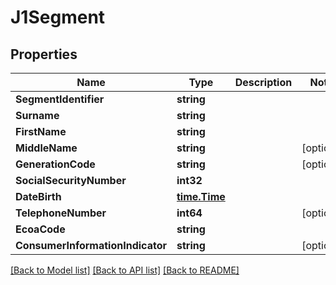 # J1Segment

## Properties

Name | Type | Description | Notes
------------ | ------------- | ------------- | -------------
**SegmentIdentifier** | **string** |  | 
**Surname** | **string** |  | 
**FirstName** | **string** |  | 
**MiddleName** | **string** |  | [optional] 
**GenerationCode** | **string** |  | [optional] 
**SocialSecurityNumber** | **int32** |  | 
**DateBirth** | [**time.Time**](time.Time.md) |  | 
**TelephoneNumber** | **int64** |  | [optional] 
**EcoaCode** | **string** |  | 
**ConsumerInformationIndicator** | **string** |  | [optional] 

[[Back to Model list]](../README.md#documentation-for-models) [[Back to API list]](../README.md#documentation-for-api-endpoints) [[Back to README]](../README.md)


